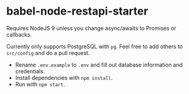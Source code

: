 # babel-node-restapi-starter

Requires NodeJS 9 unless you change async/awaits to Promises or callbacks.

Currently only supports PostgreSQL with `pg`. Feel free to add others to
`src/config` and do a pull request.

- Rename `.env.example` to `.env` and fill out database information and credentials.
- Install dependencies with `npm install`.
- Run with `npm start`.
